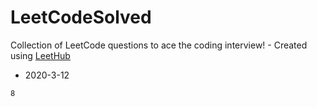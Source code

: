 # LeetCodeSolved
Collection of LeetCode questions to ace the coding interview! - Created using [LeetHub](https://github.com/QasimWani/LeetHub)

- 2020-3-12
~~~
8
~~~
